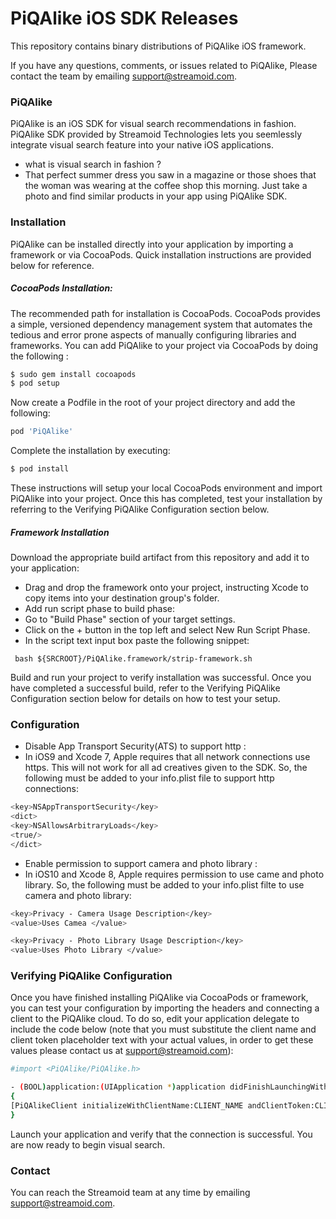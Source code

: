 # PiQAlike iOS SDK Releases

This repository contains binary distributions of PiQAlike iOS framework.

If you have any questions, comments, or issues related to PiQAlike, Please contact the team by emailing support@streamoid.com.

### PiQAlike

PiQAlike is an iOS SDK for visual search recommendations in fashion. PiQAlike SDK provided by Streamoid Technologies lets you seemlessly integrate visual search feature into your native iOS applications.

- what is visual search in fashion ?
-  That perfect summer dress you saw in a magazine or those shoes that the woman was wearing at the coffee shop this morning. Just take a photo and find similar products in your app using PiQAlike SDK.

### Installation

PiQAlike can be installed directly into your application by importing a framework or via CocoaPods. Quick installation instructions are provided below for reference.

##### CocoaPods Installation:

The recommended path for installation is CocoaPods. CocoaPods provides a simple, versioned dependency management system that automates the tedious and error prone aspects of manually configuring libraries and frameworks. You can add PiQAlike to your project via CocoaPods by doing the following :

```sh
$ sudo gem install cocoapods
$ pod setup
```
Now create a Podfile in the root of your project directory and add the following:
```sh
pod 'PiQAlike'
```
Complete the installation by executing:
```sh
$ pod install
```
These instructions will setup your local CocoaPods environment and import PiQAlike into your project. Once this has completed, test your installation by referring to the Verifying PiQAlike Configuration section below.

##### Framework Installation
Download the appropriate build artifact from this repository and add it to your application:

- Drag and drop the framework onto your project, instructing Xcode to copy items into your destination group's folder.
- Add run script phase to build phase: 
- Go to "Build Phase" section of your target settings.
- Click on the + button in the top left and select New Run Script Phase.
- In the script text input box paste the following snippet:

``` bash ${SRCROOT}/PiQAlike.framework/strip-framework.sh```

Build and run your project to verify installation was successful. Once you have completed a successful build, refer to the Verifying PiQAlike Configuration section below for details on how to test your setup.

### Configuration
- Disable App Transport Security(ATS) to support http : 
- In iOS9 and Xcode 7, Apple requires that all network connections use https. This will not work for all ad creatives given to the SDK. So, the following must be added to your info.plist file to support http connections:
```sh 
<key>NSAppTransportSecurity</key>
<dict>
<key>NSAllowsArbitraryLoads</key>
<true/>
</dict>
```
- Enable permission to support camera and photo library : 
- In iOS10 and Xcode 8, Apple requires permission to use came and photo library. So, the following must be added to your info.plist filte to use camera and photo library:
```sh 
<key>Privacy - Camera Usage Description</key>
<value>Uses Camea </value>

<key>Privacy - Photo Library Usage Description</key>
<value>Uses Photo Library </value>
```

### Verifying PiQAlike Configuration

Once you have finished installing PiQAlike via CocoaPods or framework, you can test your configuration by importing the headers and connecting a client to the PiQAlike cloud. To do so, edit your application delegate to include the code below (note that you must substitute the client name and client token placeholder text with your actual values, in order to get these values please contact us at support@streamoid.com):

```sh
#import <PiQAlike/PiQAlike.h>

- (BOOL)application:(UIApplication *)application didFinishLaunchingWithOptions:(NSDictionary *)launchOptions
{
[PiQAlikeClient initializeWithClientName:CLIENT_NAME andClientToken:CLIENT_TOKEN];
}
```
Launch your application and verify that the connection is successful. You are now ready to begin visual search.

### Contact

You can reach the Streamoid team at any time by emailing support@streamoid.com.
